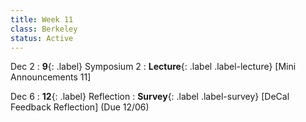```yaml
---
title: Week 11
class: Berkeley
status: Active
---
```



Dec 2
: **9**{: .label} Symposium 2
: **Lecture**{: .label .label-lecture} [Mini Announcements 11]

Dec 6
: **12**{: .label}  Reflection
: **Survey**{: .label .label-survey} [DeCal Feedback Reflection] (Due 12/06)
